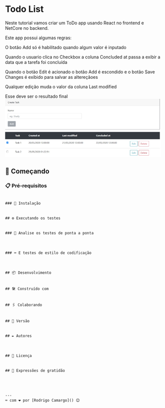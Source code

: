 # Todo List

Neste tutorial vamos criar um ToDo app usando React no frontend e NetCore no backend. 

Este app possui algumas regras:

O botão Add só é habilitado quando algum valor é inputado

Quando o usuario clica no Checkbox a coluna Concluded at passa a exibir a data que a tarefa foi concluída

Quando o botão Edit é acionado o botão Add é escondido e o botão Save Changes é exibido para salvar as altereçãoes

Qualquer edição muda o valor da coluna Last modified

Esse deve ser o resultado final
![](resultado.jpg)


## 🚀 Começando




### 📋 Pré-requisitos


```

### 🔧 Instalação


## ⚙️ Executando os testes


### 🔩 Analise os testes de ponta a ponta



### ⌨️ E testes de estilo de codificação



## 📦 Desenvolvimento


## 🛠️ Construído com


## 🖇️ Colaborando


## 📌 Versão


## ✒️ Autores



## 📄 Licença


## 🎁 Expressões de gratidão




---
⌨️ com ❤️ por [Rodrigo Camargo]() 😊
